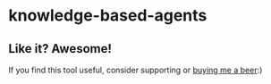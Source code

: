 # knowledge-based-agents

## Like it? Awesome!
If you find this tool useful, consider supporting or [buying me a beer](https://www.paypal.me/garciparedes/2):)
